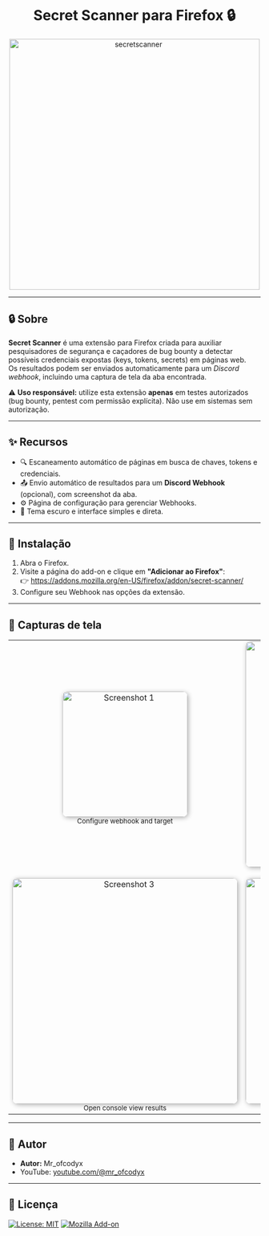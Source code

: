 <h1 align="center">
<b>Secret Scanner para Firefox 🔒</b>
</h1>
<p align="center">
<img width="500" height="500" alt="secretscanner" src="https://github.com/user-attachments/assets/e926e399-b73c-4c8e-918d-7d3b697f1b7f" />
</p>

---

## 🔒 Sobre

**Secret Scanner** é uma extensão para Firefox criada para auxiliar pesquisadores de segurança e caçadores de bug bounty a detectar possíveis credenciais expostas (keys, tokens, secrets) em páginas web.  
Os resultados podem ser enviados automaticamente para um *Discord webhook*, incluindo uma captura de tela da aba encontrada.

⚠️ **Uso responsável:** utilize esta extensão **apenas** em testes autorizados (bug bounty, pentest com permissão explícita). Não use em sistemas sem autorização.

---

## ✨ Recursos

- 🔍 Escaneamento automático de páginas em busca de chaves, tokens e credenciais.  
- 📤 Envio automático de resultados para um **Discord Webhook** (opcional), com screenshot da aba.  
- ⚙️ Página de configuração para gerenciar Webhooks.  
- 🌙 Tema escuro e interface simples e direta.  

---

## 🚀 Instalação

1. Abra o Firefox.  
2. Visite a página do add-on e clique em **"Adicionar ao Firefox"**:  
   👉 https://addons.mozilla.org/en-US/firefox/addon/secret-scanner/  
3. Configure seu Webhook nas opções da extensão.  

---

## 📸 Capturas de tela

<table align="center" cellspacing="20">
  <tr>
    <td align="center">
      <img src="https://github.com/user-attachments/assets/9005464c-b048-49b0-b2b5-59ef6c95e083" alt="Screenshot 1" width="250px" style="border-radius:10px; box-shadow: 2px 2px 10px rgba(0,0,0,0.3);" />
      <br><sub>Configure webhook and target</sub>
    </td>
    <td align="center">
      <img src="https://github.com/user-attachments/assets/daace344-24d9-41fa-9710-365c6104cb9b" alt="Screenshot 2" width="450px" style="border-radius:10px; box-shadow: 2px 2px 10px rgba(0,0,0,0.3);" />
      <br><sub>Popup alert found</sub>
    </td>
  </tr>
  <tr>
    <td align="center">
      <img src="https://github.com/user-attachments/assets/abdf05f8-a109-4f46-8ae6-85e25d2e5d3a" alt="Screenshot 3" width="450px" style="border-radius:10px; box-shadow: 2px 2px 10px rgba(0,0,0,0.3);" />
      <br><sub>Open console view results</sub>
    </td>
    <td align="center">
      <img src="https://github.com/user-attachments/assets/f0099ca3-aa72-428f-aa1b-9015aa76df40" alt="Screenshot 4" width="450px" style="border-radius:10px; box-shadow: 2px 2px 10px rgba(0,0,0,0.3);" />
      <br><sub>Results discord</sub>
    </td>
  </tr>
</table>

---

## 👤 Autor

- **Autor:** Mr_ofcodyx   
- YouTube: [youtube.com/@mr_ofcodyx](https://youtube.com/@mr_ofcodyx)  

---

## 📜 Licença

[![License: MIT](https://img.shields.io/badge/License-MIT-green.svg)](LICENSE)
[![Mozilla Add-on](https://img.shields.io/amo/v/secret-scanner?label=firefox%20add-on)](https://addons.mozilla.org/en-US/firefox/addon/secret-scanner/)  
